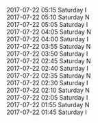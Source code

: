 2017-07-22 05:15 Saturday  I  
2017-07-22 05:10 Saturday  N  
2017-07-22 05:05 Saturday  I  
2017-07-22 04:05 Saturday  N  
2017-07-22 04:00 Saturday  I  
2017-07-22 03:55 Saturday  N  
2017-07-22 03:50 Saturday  I  
2017-07-22 02:45 Saturday  N  
2017-07-22 02:40 Saturday  I  
2017-07-22 02:35 Saturday  N  
2017-07-22 02:30 Saturday  I  
2017-07-22 02:10 Saturday  N  
2017-07-22 02:05 Saturday  I  
2017-07-22 01:55 Saturday  N  
2017-07-22 01:45 Saturday  I  

